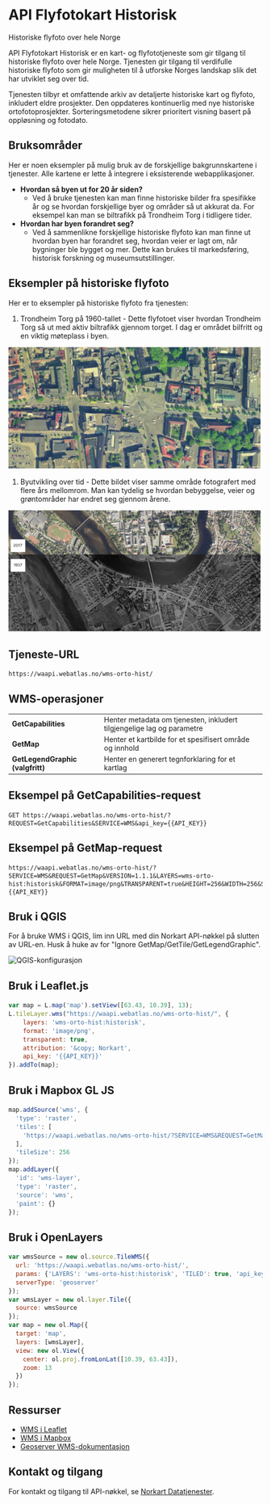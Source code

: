 # API Flyfotokart Historisk

Historiske flyfoto over hele Norge

API Flyfotokart Historisk er en kart- og flyfototjeneste som gir tilgang til historiske flyfoto over hele Norge. Tjenesten gir tilgang til verdifulle historiske flyfoto som gir muligheten til å utforske Norges landskap slik det har utviklet seg over tid.

Tjenesten tilbyr et omfattende arkiv av detaljerte historiske kart og flyfoto, inkludert eldre prosjekter. Den oppdateres kontinuerlig med nye historiske ortofotoprosjekter. Sorteringsmetodene sikrer prioritert visning basert på oppløsning og fotodato.

## Bruksområder

Her er noen eksempler på mulig bruk av de forskjellige bakgrunnskartene i tjenester. Alle kartene er lette å integrere i eksisterende webapplikasjoner.

- **Hvordan så byen ut for 20 år siden?**
  - Ved å bruke tjenesten kan man finne historiske bilder fra spesifikke år og se hvordan forskjellige byer og områder så ut akkurat da. For eksempel kan man se biltrafikk på Trondheim Torg i tidligere tider.
- **Hvordan har byen forandret seg?**
  - Ved å sammenlikne forskjellige historiske flyfoto kan man finne ut hvordan byen har forandret seg, hvordan veier er lagt om, når bygninger ble bygget og mer. Dette kan brukes til markedsføring, historisk forskning og museumsutstillinger.

## Eksempler på historiske flyfoto
Her er to eksempler på historiske flyfoto fra tjenesten:

1. Trondheim Torg på 1960-tallet - Dette flyfotoet viser hvordan Trondheim Torg så ut med aktiv biltrafikk gjennom torget. I dag er området bilfritt og en viktig møteplass i byen.

![Eksempel på historisk flyfoto](images/flyfoto_eksempel_trondheimTorg-BY-pDpay.png)

1. Byutvikling over tid - Dette bildet viser samme område fotografert med flere års mellomrom. Man kan tydelig se hvordan bebyggelse, veier og grøntområder har endret seg gjennom årene.


![Eksempel på historisk flyfoto](images/flyfoto_eksempel_forandring-DRfAjapU.png)


## Tjeneste-URL

```
https://waapi.webatlas.no/wms-orto-hist/
```

## WMS-operasjoner

|                                  |                                                                                                                         |
|----------------------------------|-------------------------------------------------------------------------------------------------------------------------|
| **GetCapabilities**              | Henter metadata om tjenesten, inkludert tilgjengelige lag og parametre                                                  |
| **GetMap**                       | Henter et kartbilde for et spesifisert område og innhold                                                                |
| **GetLegendGraphic (valgfritt)** | Henter en generert tegnforklaring for et kartlag                                                                        |

## Eksempel på GetCapabilities-request

```
GET https://waapi.webatlas.no/wms-orto-hist/?REQUEST=GetCapabilities&SERVICE=WMS&api_key={{API_KEY}}
```

## Eksempel på GetMap-request

```
https://waapi.webatlas.no/wms-orto-hist/?SERVICE=WMS&REQUEST=GetMap&VERSION=1.1.1&LAYERS=wms-orto-hist:historisk&FORMAT=image/png&TRANSPARENT=true&HEIGHT=256&WIDTH=256&SRS=EPSG:3857&BBOX=640007.2378317807,8171118.323685342,640083.6748600659,8171194.760713628&api_key={{API_KEY}}
```

## Bruk i QGIS

For å bruke WMS i QGIS, lim inn URL med din Norkart API-nøkkel på slutten av URL-en. Husk å huke av for "Ignore GetMap/GetTile/GetLegendGraphic".

![QGIS-konfigurasjon](./images/qgis_config.png)

## Bruk i Leaflet.js

```javascript
var map = L.map('map').setView([63.43, 10.39], 13);
L.tileLayer.wms("https://waapi.webatlas.no/wms-orto-hist/", {
    layers: 'wms-orto-hist:historisk',
    format: 'image/png',
    transparent: true,
    attribution: '&copy; Norkart',
    api_key: '{{API_KEY}}'
}).addTo(map);
```

## Bruk i Mapbox GL JS

```javascript
map.addSource('wms', {
  'type': 'raster',
  'tiles': [
    'https://waapi.webatlas.no/wms-orto-hist/?SERVICE=WMS&REQUEST=GetMap&VERSION=1.1.1&LAYERS=wms-orto-hist:historisk&FORMAT=image/png&TRANSPARENT=true&BBOX={bbox-epsg-3857}&SRS=EPSG:3857&WIDTH=256&HEIGHT=256&api_key={{API_KEY}}'
  ],
  'tileSize': 256
});
map.addLayer({
  'id': 'wms-layer',
  'type': 'raster',
  'source': 'wms',
  'paint': {}
});
```

## Bruk i OpenLayers

```javascript
var wmsSource = new ol.source.TileWMS({
  url: 'https://waapi.webatlas.no/wms-orto-hist/',
  params: {'LAYERS': 'wms-orto-hist:historisk', 'TILED': true, 'api_key': '{{API_KEY}}'},
  serverType: 'geoserver'
});
var wmsLayer = new ol.layer.Tile({
  source: wmsSource
});
var map = new ol.Map({
  target: 'map',
  layers: [wmsLayer],
  view: new ol.View({
    center: ol.proj.fromLonLat([10.39, 63.43]),
    zoom: 13
  })
});
```

## Ressurser
- [WMS i Leaflet](https://leafletjs.com/examples/wms/wms.html)
- [WMS i Mapbox](https://docs.mapbox.com/mapbox-gl-js/example/wms/)
- [Geoserver WMS-dokumentasjon](https://docs.geoserver.org/stable/en/user/services/wms/reference.html)

## Kontakt og tilgang
For kontakt og tilgang til API-nøkkel, se [Norkart Datatjenester](https://www.norkart.no/datatjenester). 